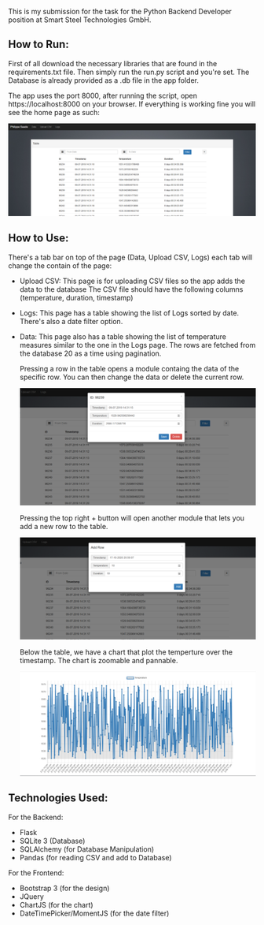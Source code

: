 This is my submission for the task for the Python Backend Developer position at Smart Steel Technologies GmbH.

How to Run:
------
First of all download the necessary libraries that are found in the requirements.txt file.
Then simply run the run.py script and you're set.
The Database is already provided as a .db file in the app folder.

The app uses the port 8000, after running the script, open https://localhost:8000 on your browser.
If everything is working fine you will see the home page as such:

![ScreenShot](/snapshots/home.PNG)

How to Use:
------
There's a tab bar on top of the page (Data, Upload CSV, Logs) each tab will change the contain of the page:
  - Upload CSV:
      This page is for uploading CSV files so the app adds the data to the database
      The CSV file should have the following columns (temperature, duration, timestamp)
      
  - Logs:
      This page has a table showing the list of Logs sorted by date.
      There's also a date filter option.
      
  - Data:
      This page also has a table showing the list of temperature measures similar to the one in the Logs page.
      The rows are fetched from the database 20 as a time using pagination.
      
      Pressing a row in the table opens a module containg the data of the specific row. You can then change the data or delete the current row.
      
      ![ScreenShot](/snapshots/change-popup.PNG)
      
      Pressing the top right + button will open another module that lets you add a new row to the table.
      
      ![ScreenShot](/snapshots/add-popup.PNG)
      
      Below the table, we have a chart that plot the temperture over the timestamp. The chart is zoomable and pannable.
      
      ![ScreenShot](/snapshots/chart.PNG)
  
Technologies Used:
------
For the Backend:
  - Flask
  - SQLite 3 (Database)
  - SQLAlchemy (for Database Manipulation)
  - Pandas (for reading CSV and add to Database)

For the Frontend:
  - Bootstrap 3 (for the design)
  - JQuery
  - ChartJS (for the chart)
  - DateTimePicker/MomentJS (for the date filter)
